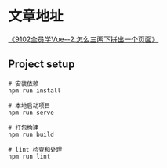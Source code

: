 # 文章地址
[《9102全员学Vue--2.怎么三两下拼出一个页面》]()

## Project setup
```
# 安装依赖
npm run install

# 本地启动项目
npm run serve

# 打包构建
npm run build

# lint 检查和处理
npm run lint
```